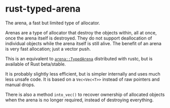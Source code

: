 rust-typed-arena
================

The arena, a fast but limited type of allocator.

Arenas are a type of allocator that destroy the objects within,
all at once, once the arena itself is destroyed.
They do not support deallocation of individual objects while the arena itself is still alive.
The benefit of an arena is very fast allocation; just a vector push.

This is an equivalent to [`arena::TypedArena`](http://doc.rust-lang.org/arena/struct.TypedArena.html)
distributed with rustc, but is available of Rust beta/stable.

It is probably slightly less efficient, but is simpler internally and uses much less unsafe code.
It is based on a `Vec<Vec<T>>` instead of raw pointers and manual drops.

There is also a method `into_vec()` to recover ownership of allocated objects when
the arena is no longer required, instead of destroying everything.
